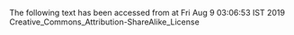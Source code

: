 The following text has been accessed from at Fri Aug 9 03:06:53 IST 2019
Creative_Commons_Attribution-ShareAlike_License
